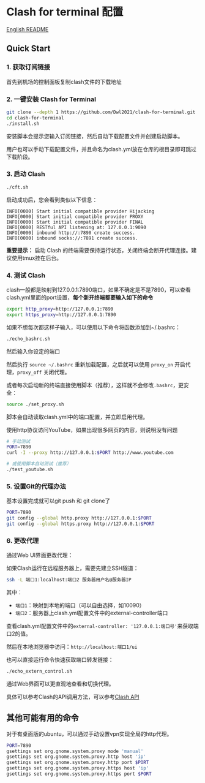 

# Clash for terminal 配置

[English README](README_EN.md)

## Quick Start

### 1. 获取订阅链接

首先到机场的控制面板复制clash文件的下载地址

### 2. 一键安装 Clash for Terminal

```bash
git clone --depth 1 https://github.com/Dwl2021/clash-for-terminal.git
cd clash-for-terminal
./install.sh
```

安装脚本会提示您输入订阅链接，然后自动下载配置文件并创建启动脚本。

用户也可以手动下载配置文件，并且命名为clash.yml放在仓库的根目录即可跳过下载阶段。

### 3. 启动 Clash

```bash
./cft.sh
```

启动成功后，您会看到类似以下信息：

```
INFO[0000] Start initial compatible provider Hijacking  
INFO[0000] Start initial compatible provider PROXY      
INFO[0000] Start initial compatible provider FINAL      
INFO[0000] RESTful API listening at: 127.0.0.1:9090     
INFO[0000] inbound http://:7890 create success.         
INFO[0000] inbound socks://:7891 create success.  
```

**重要提示：** 启动 Clash 的终端需要保持运行状态，关闭终端会断开代理连接。建议使用tmux挂在后台。

### 4. 测试 Clash

clash一般都是映射到127.0.0.1:7890端口，如果不确定是不是7890，可以查看clash.yml里面的port设置，**每个新开终端都要输入如下的命令**

```bash
export http_proxy=http://127.0.0.1:7890
export https_proxy=http://127.0.0.1:7890
```

如果不想每次都这样子输入，可以使用以下命令将函数添加到~/.bashrc：

```bash
./echo_bashrc.sh
```

然后输入你设定的端口

然后执行 `source ~/.bashrc` 重新加载配置，之后就可以使用 `proxy_on` 开启代理，`proxy_off` 关闭代理。

或者每次启动新的终端直接使用脚本（推荐），这样就不会修改`.bashrc`，更安全：

```bash
source ./set_proxy.sh
```

脚本会自动读取clash.yml中的端口配置，并立即启用代理。

使用http协议访问YouTube，如果出现很多网页的内容，则说明没有问题

```bash
# 手动测试
PORT=7890
curl -I --proxy http://127.0.0.1:$PORT http://www.youtube.com

# 或使用脚本自动测试（推荐）
./test_youtube.sh
```

### 5. 设置Git的代理办法

基本设置完成就可以git push 和 git clone了

```bash
PORT=7890
git config --global http.proxy http://127.0.0.1:$PORT
git config --global https.proxy http://127.0.0.1:$PORT
```

### 6. 更改代理

通过Web UI界面更改代理：

如果Clash运行在远程服务器上，需要先建立SSH隧道：

```bash
ssh -L 端口1:localhost:端口2 服务器用户名@服务器IP
```

其中：
- `端口1`：映射到本地的端口（可以自由选择，如10090）
- `端口2`：服务器上clash.yml配置文件中的external-controller端口

查看clash.yml配置文件中的`external-controller: '127.0.0.1:端口号'`来获取端口2的值。

然后在本地浏览器中访问：`http://localhost:端口1/ui`

也可以直接运行命令快速获取端口转发链接：

```bash
./echo_extern_control.sh
```

通过Web界面可以更直观地查看和切换代理。


具体可以参考Clash的API调用方法，可以参考[Clash API](https://clash.wiki/runtime/external-controller.html)


## 其他可能有用的命令
对于有桌面版的ubuntu，可以通过手动设置vpn实现全局的http代理。

```bash
PORT=7890
gsettings set org.gnome.system.proxy mode 'manual'
gsettings set org.gnome.system.proxy.http host 'ip'
gsettings set org.gnome.system.proxy.http port $PORT
gsettings set org.gnome.system.proxy.https host 'ip'
gsettings set org.gnome.system.proxy.https port $PORT
```



